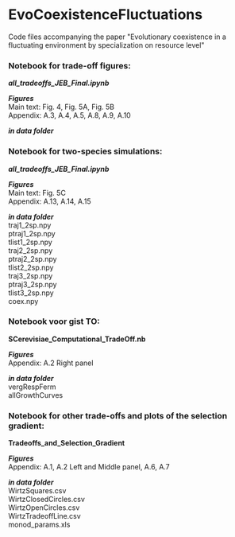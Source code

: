 # EvoCoexistenceFluctuations
Code files accompanying the paper "Evolutionary coexistence in a fluctuating environment by specialization on resource level"

### Notebook for trade-off figures:
***all_tradeoffs_JEB_Final.ipynb***

***Figures***  
Main text: Fig. 4, Fig. 5A, Fig. 5B  
Appendix: A.3, A.4, A.5, A.8, A.9, A.10

***in data folder***

### Notebook for two-species simulations:
***all_tradeoffs_JEB_Final.ipynb***

***Figures***  
Main text: Fig. 5C  
Appendix: A.13, A.14, A.15

***in data folder***  
traj1_2sp.npy  
ptraj1_2sp.npy  
tlist1_2sp.npy  
traj2_2sp.npy  
ptraj2_2sp.npy  
tlist2_2sp.npy  
traj3_2sp.npy  
ptraj3_2sp.npy  
tlist3_2sp.npy  
coex.npy

### Notebook voor gist TO:  
**SCerevisiae_Computational_TradeOff.nb**

***Figures***  
Appendix: A.2 Right panel

***in data folder***  
vergRespFerm  
allGrowthCurves

### Notebook for other trade-offs and plots of the selection gradient:  
**Tradeoffs_and_Selection_Gradient**

***Figures***  
Appendix: A.1, A.2 Left and Middle panel, A.6, A.7

***in data folder***  
WirtzSquares.csv  
WirtzClosedCircles.csv  
WirtzOpenCircles.csv  
WirtzTradeoffLine.csv  
monod_params.xls
